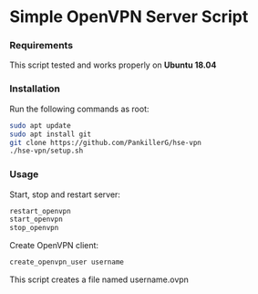 # Simple OpenVPN Server Script
### Requirements
This script tested and works properly on **Ubuntu 18.04**
### Installation
Run the following commands as root:
```bash
sudo apt update
sudo apt install git
git clone https://github.com/PankillerG/hse-vpn
./hse-vpn/setup.sh
```
### Usage
Start, stop and restart server:
```bash
restart_openvpn
start_openvpn
stop_openvpn
```
Create OpenVPN client:
```bash
create_openvpn_user username
```
This script creates a file named username.ovpn
